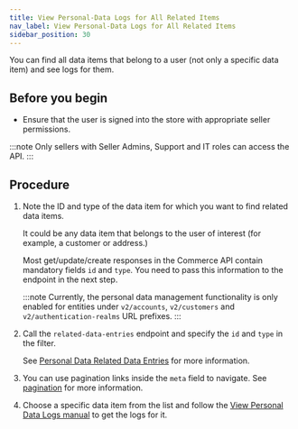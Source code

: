 ```yaml
---
title: View Personal-Data Logs for All Related Items
nav_label: View Personal-Data Logs for All Related Items
sidebar_position: 30
---
```



You can find all data items that belong to a user (not only a specific data item) and see logs for them.

## Before you begin

- Ensure that the user is signed into the store with appropriate seller permissions.

:::note
Only sellers with Seller Admins, Support and IT roles can access the API.
:::

## Procedure

1. Note the ID and type of the data item for which you want to find related data items.

    It could be any data item that belongs to the user of interest (for example, a customer or address.)

    Most get/update/create responses in the Commerce API contain mandatory fields `id` and `type`. You need to pass this information to the endpoint in the next step.

   :::note
   Currently, the personal data management functionality is only enabled for entities under `v2/accounts`, `v2/customers` and `v2/authentication-realms` URL prefixes.
   :::

2. Call the `related-data-entries` endpoint and specify the `id` and `type` in the filter.

   See [Personal Data Related Data Entries](/docs/api/personal-data/personal-data-related-data-entries) for more information.

3. You can use pagination links inside the `meta` field to navigate. See [pagination](https://beta.elasticpath.dev/guides/Getting-Started/pagination) for more information.
4. Choose a specific data item from the list and follow the [View Personal Data Logs manual](/docs/api/personal-data/personal-data-logs) to get the logs for it.
